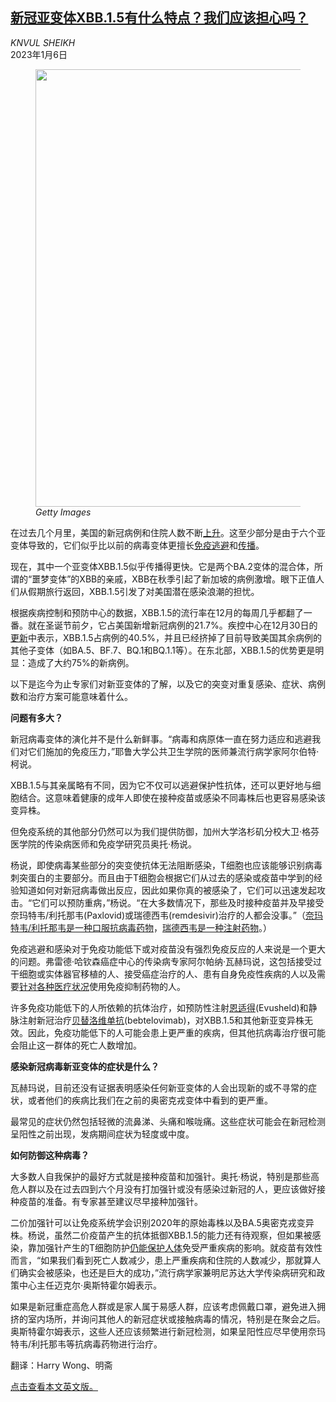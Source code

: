 <!--1672990622000-->
[新冠亚变体XBB.1.5有什么特点？我们应该担心吗？](https://cn.nytimes.com/health/20230106/covid-variants-nightmare/)
------

<address>KNVUL SHEIKH</address><time pudate="2023-01-06 03:31:30" datetime="2023-01-06 03:31:30">2023年1月6日</time><figure><img src="https://images.weserv.nl/?url=static01.nyt.com/images/2022/11/04/well/04WELL-NIGHTMARE-VARIANT/04WELL-NIGHTMARE-VARIANT-master1050.jpg" width="1050" height="700"><figcaption> <cite>Getty Images</cite></figcaption></figure><section><p>在过去几个月里，美国的新冠病例和住院人数不断<a href="https://www.nytimes.com/interactive/2021/us/covid-cases.html">上升</a>。这至少部分是由于六个亚变体导致的，它们似乎比以前的病毒变体更擅长<a rel="noopener noreferrer" target="_blank" href="https://www.theatlantic.com/health/archive/2022/10/covid-variants-antibody-treatments-immunocompromised/671929/">免疫逃避</a>和<a rel="noopener noreferrer" target="_blank" href="https://www.cnn.com/2022/10/28/health/covid-variants-dominant-bq/index.html">传播</a>。</p><p>现在，其中一个亚变体XBB.1.5似乎传播得更快。它是两个BA.2变体的混合体，所谓的“噩梦变体”的XBB的亲戚，XBB在秋季引起了新加坡的病例激增。眼下正值人们从假期旅行返回，XBB.1.5引发了对美国潜在感染浪潮的担忧。</p><p>根据疾病控制和预防中心的数据，XBB.1.5的流行率在12月的每周几乎都翻了一番。就在圣诞节前夕，它占美国新增新冠病例的21.7%。疾控中心在12月30日的<a rel="noopener noreferrer" target="_blank" href="https://covid.cdc.gov/covid-data-tracker/#variant-proportions">更新</a>中表示，XBB.1.5占病例的40.5%，并且已经挤掉了目前导致美国其余病例的其他子变体（如BA.5、BF.7、BQ.1和BQ.1.1等）。在东北部，XBB.1.5的优势更是明显：造成了大约75%的新病例。</p><p>以下是迄今为止专家们对新亚变体的了解，以及它的突变对重复感染、症状、病例数和治疗方案可能意味着什么。</p><p><b>问题有多大？</b></p><p>新冠病毒变体的演化并不是什么新鲜事。“病毒和病原体一直在努力适应和逃避我们对它们施加的免疫压力，”耶鲁大学公共卫生学院的医师兼流行病学家阿尔伯特·柯说。</p><p>XBB.1.5与其亲属略有不同，因为它不仅可以逃避保护性抗体，还可以更好地与细胞结合。这意味着健康的成年人即使在接种疫苗或感染不同毒株后也更容易感染该变异株。</p><p>但免疫系统的其他部分仍然可以为我们提供防御，加州大学洛杉矶分校大卫·格芬医学院的传染病医师和免疫学研究员奥托·杨说。</p><p>杨说，即使病毒某些部分的突变使抗体无法阻断感染，T细胞也应该能够识别病毒刺突蛋白的主要部分。而且由于T细胞会根据它们从过去的感染或疫苗中学到的经验知道如何对新冠病毒做出反应，因此如果你真的被感染了，它们可以迅速发起攻击。“它们可以预防重病，”杨说。“在大多数情况下，那些及时接种疫苗并及早接受奈玛特韦/利托那韦(Paxlovid)或瑞德西韦(remdesivir)治疗的人都会没事。”（<u><a href="https://www.nytimes.com/explain/2022/03/21/well/covid-antiviral-pills">奈玛特韦/利托那韦是</a></u><a href="https://www.nytimes.com/explain/2022/03/21/well/covid-antiviral-pills">一种口服抗病毒药物</a>，<a href="https://www.nytimes.com/2022/01/21/world/remdesivir-fda-approval-expanded-covid.html">瑞德西韦是一种注射药物</a>。）</p><p>免疫逃避和感染对于免疫功能低下或对疫苗没有强烈免疫反应的人来说是一个更大的问题。弗雷德·哈钦森癌症中心的传染病专家阿尔帕纳·瓦赫玛说，这包括接受过干细胞或实体器官移植的人、接受癌症治疗的人、患有自身免疫性疾病的人以及需要<a rel="noopener noreferrer" target="_blank" href="https://www.cdc.gov/coronavirus/2019-ncov/need-extra-precautions/people-with-medical-conditions.html?s_cid=11777:immunocompromised%20and%20covid%20vaccine:sem.ga:p:RG:GM:gen:PTN:FY22">针对各种医疗状况</a>使用免疫抑制药物的人。</p><p>许多免疫功能低下的人所依赖的抗体治疗，如预防性注射<a rel="noopener noreferrer" target="_blank" href="https://www.statnews.com/2022/07/22/evusheld-covid-drug-for-immunocompromised-underused/">恩适得</a>(Evusheld)和静脉注射新冠治疗<a rel="noopener noreferrer" target="_blank" href="https://www.yalemedicine.org/news/covid-19-treatment-drugs">贝替洛维单抗</a>(bebtelovimab)，对XBB.1.5和其他新亚变异株无效。因此，免疫功能低下的人可能会患上更严重的疾病，但其他抗病毒治疗很可能会阻止这一群体的死亡人数增加。</p><p><b>感染新冠病毒新亚变体的症状是什么？</b></p><p>瓦赫玛说，目前还没有证据表明感染任何新亚变体的人会出现新的或不寻常的症状，或者他们的疾病比我们在之前的奥密克戎变体中看到的更严重。</p><p>最常见的症状仍然包括轻微的流鼻涕、头痛和喉咙痛。这些症状可能会在新冠检测呈阳性之前出现，发病期间症状为轻度或中度。</p><p><b>如何防御这种病毒？</b></p><p>大多数人自我保护的最好方式就是接种疫苗和加强针。奥托·杨说，特别是那些高危人群以及在过去四到六个月没有打加强针或没有感染过新冠的人，更应该做好接种疫苗的准备。有专家甚至建议尽早接种加强针。</p><p>二价加强针可以让免疫系统学会识别2020年的原始毒株以及BA.5奥密克戎变异株。杨说，虽然二价疫苗产生的抗体抵御XBB.1.5的能力还有待观察，但如果被感染，靠加强针产生的T细胞防护<a href="https://www.nytimes.com/2022/12/16/health/covid-boosters.html" title="Link: https://www.nytimes.com/2022/12/16/health/covid-boosters.html">仍能保护人体</a>免受严重疾病的影响。就疫苗有效性而言，“如果我们看到死亡人数减少，患上严重疾病和住院的人数减少，那就算人们确实会被感染，也还是巨大的成功，”流行病学家兼明尼苏达大学传染病研究和政策中心主任迈克尔·奥斯特霍尔姆表示。</p><p>如果是新冠重症高危人群或是家人属于易感人群，应该考虑佩戴口罩，避免进入拥挤的室内场所，并询问其他人的新冠症状或接触病毒的情况，特别是在聚会之后。奥斯特霍尔姆表示，这些人还应该频繁进行新冠检测，如果呈阳性应尽早使用奈玛特韦/利托那韦等抗病毒药物进行治疗。</p></section><footer><p>翻译：Harry Wong、明斋</p><p><a rel="nofollow" target="_blank" href="https://www.nytimes.com/article/covid-variants-nightmare.html">点击查看本文英文版。</a></p></footer>
